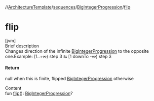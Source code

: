 //[ArchitectureTemplate](../../index.md)/[sequences](../index.md)/[BigIntegerProgression](index.md)/[flip](flip.md)



# flip  
[jvm]  
Brief description  
Changes direction of the infinite [BigIntegerProgression](index.md) to the opposite one.Example: [1..+∞) step 3 ⇆ [1 downTo -∞) step 3  
  


#### Return  
null when this is finite, flipped [BigIntegerProgression](index.md) otherwise  
  
  
Content  
fun [flip](flip.md)(): [BigIntegerProgression](index.md)?  



